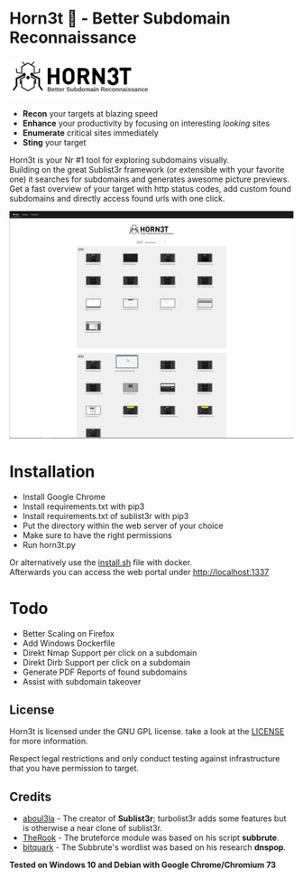﻿# Horn3t 🐝 - Better Subdomain Reconnaissance
<img src="src/assets/logo.svg" alt="logo" width="50%">

- **Recon** your targets at blazing speed
- **Enhance** your productivity by focusing on interesting *looking* sites
- **Enumerate** critical sites immediately
- **Sting** your target 

Horn3t is your Nr #1 tool for exploring subdomains visually.  
Building on the great Sublist3r framework (or extensible with your favorite one) it searches for subdomains and generates awesome picture previews. Get a fast overview of your target with http status codes, add custom found subdomains and directly access found urls with one click.

<img src="src/assets/preview.png" alt="demo preview">

# Installation
- Install Google Chrome
- Install requirements.txt with pip3
- Install requirements.txt of sublist3r with pip3
- Put the directory within the web server of your choice
- Make sure to have the right permissions
- Run horn3t.py

Or alternatively use the [install.sh](install.sh) file with docker.  
Afterwards you can access the web portal under [http://localhost:1337](http://localhost:1337)

# Todo
- Better Scaling on Firefox
- Add Windows Dockerfile
- Direkt Nmap Support per click on a subdomain
- Direkt Dirb Support per click on a subdomain
- Generate PDF Reports of found subdomains
- Assist with subdomain takeover

## License

Horn3t is licensed under the GNU GPL license. take a look at the [LICENSE](https://github.com/JannisKirschner/Horn3t/blob/master/LICENSE) for more information.

Respect legal restrictions and only conduct testing against infrastructure that you have permission to target.

## Credits

* [aboul3la](https://github.com/aboul3la/sublist3r) - The creator of **Sublist3r**; turbolist3r adds some features but is otherwise a near clone of sublist3r. 
* [TheRook](https://github.com/TheRook/) - The bruteforce module was based on his script **subbrute**.
* [bitquark](https://github.com/bitquark) - The Subbrute's wordlist was based on his research **dnspop**.
    
     
**Tested on Windows 10 and Debian with Google Chrome/Chromium 73**
